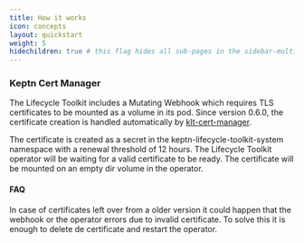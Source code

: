 ```yaml
---
title: How it works
icon: concepts
layout: quickstart
weight: 5
hidechildren: true # this flag hides all sub-pages in the sidebar-multicard.html
---
```


### Keptn Cert Manager

The Lifecycle Toolkit includes a Mutating Webhook which requires TLS certificates to be mounted as a volume in its pod. Since version 0.6.0, the certificate creation
is handled automatically by [klt-cert-manager](https://github.com/keptn/lifecycle-toolkit/blob/main/klt-cert-manager/README.md).

The certificate is created as a secret in the keptn-lifecycle-toolkit-system namespace with a renewal threshold of 12 hours. The Lifecycle Toolkit operator will be waiting for a valid certificate to be ready.
The certificate will be mounted on an empty dir volume in the operator.

#### FAQ
In case of certificates left over from a older version it could happen that the webhook or the operator errors due to invalid certificate. To solve this it is enough to delete de certificate and restart the operator.

